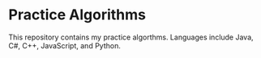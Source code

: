 # Practice Algorithms

This repository contains my practice algorthms.  Languages include Java, C#, C++, JavaScript, and Python.
